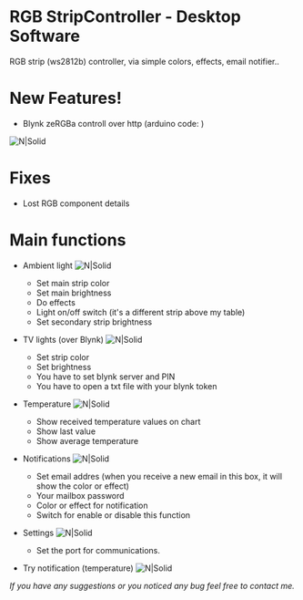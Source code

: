 # RGB StripController - Desktop Software
RGB strip (ws2812b) controller, via simple colors, effects, email notifier..

# New Features!
  - Blynk zeRGBa controll over http (arduino code: )

![N|Solid](https://static.tildacdn.com/tild3631-3462-4933-a462-633739303731/Blynk_logo_diamond2x.png)


# Fixes
- Lost RGB component details

# Main functions
- Ambient light
![N|Solid](https://raw.githubusercontent.com/bankotamas/RGBStripController-Desktop-Software/master/rgb_strip_handler/Pictures/form_view.jpg)
  - Set main strip color
  - Set main brightness
  - Do effects
  - Light on/off switch (it's a different strip above my table)
  - Set secondary strip brightness

- TV lights (over Blynk)
![N|Solid](https://raw.githubusercontent.com/bankotamas/RGBStripController-Desktop-Software/master/rgb_strip_handler/Pictures/form_view_tv_lights.jpg)
  - Set strip color
  - Set brightness
  - You have to set blynk server and PIN
  - You have to open a txt file with your blynk token

- Temperature
![N|Solid](https://raw.githubusercontent.com/bankotamas/RGBStripController-Desktop-Software/master/rgb_strip_handler/Pictures/form_view_temperature.jpg)
  - Show received temperature values on chart
  - Show last value
  - Show average temperature
  
- Notifications
![N|Solid](https://raw.githubusercontent.com/bankotamas/RGBStripController-Desktop-Software/master/rgb_strip_handler/Pictures/form_view_notifications.jpg)
  - Set email addres (when you receive a new email in this box, it will show the color or effect)
  - Your mailbox password
  - Color or effect for notification
  - Switch for enable or disable this function
  
- Settings
![N|Solid](https://raw.githubusercontent.com/bankotamas/RGBStripController-Desktop-Software/master/rgb_strip_handler/Pictures/form_view_settings.jpg)
  - Set the port for communications.
  
- Try notification (temperature)
![N|Solid](https://raw.githubusercontent.com/bankotamas/RGBStripController-Desktop-Software/master/rgb_strip_handler/Pictures/temperature.jpg)

*If you have any suggestions or you noticed any bug feel free to contact me.*
